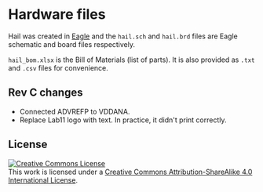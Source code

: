 Hardware files
==============

Hail was created in [Eagle](http://www.autodesk.com/products/eagle/overview) and the `hail.sch` and
`hail.brd` files are Eagle schematic and board files respectively.

`hail_bom.xlsx` is the Bill of Materials (list of parts). It is also provided
as `.txt` and `.csv` files for convenience.


Rev C changes
-------------

 * Connected ADVREFP to VDDANA.
 * Replace Lab11 logo with text. In practice, it didn't print correctly.


License
-------

<a rel="license" href="http://creativecommons.org/licenses/by-sa/4.0/">
  <img alt="Creative Commons License" style="border-width:0" src="https://i.creativecommons.org/l/by-sa/4.0/88x31.png" />
</a><br />
This work is licensed under a
<a rel="license" href="http://creativecommons.org/licenses/by-sa/4.0/">Creative Commons Attribution-ShareAlike 4.0 International License</a>.
